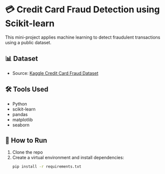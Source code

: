   # 💳 Credit Card Fraud Detection using Scikit-learn

This mini-project applies machine learning to detect fraudulent transactions using a public dataset.

## 📊 Dataset
- Source: [Kaggle Credit Card Fraud Dataset](https://www.kaggle.com/datasets/mlg-ulb/creditcardfraud)

## 🛠️ Tools Used
- Python
- scikit-learn
- pandas
- matplotlib
- seaborn

## 🚀 How to Run
1. Clone the repo
2. Create a virtual environment and install dependencies:
   ```bash
   pip install -r requirements.txt

  
